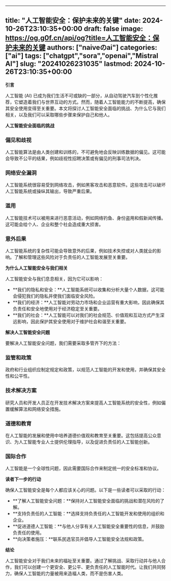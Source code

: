 
---
title: "人工智能安全：保护未来的关键"
date: 2024-10-26T23:10:35+00:00
draft: false
image: https://og.g0f.cn/api/og?title=人工智能安全：保护未来的关键
authors: ["naiveのai"]
categories: ["ai"]
tags: ["chatgpt","sora","openai","Mistral AI"]
slug: "20241026231035"
lastmod: 2024-10-26T23:10:35+00:00
---
**引言**

人工智能 (AI) 已成为我们生活不可或缺的一部分，从自动驾驶汽车到个性化推荐，它塑造着我们与世界互动的方式。然而，随着人工智能能力的不断提高，确保其安全使用变得至关重要。本文将探讨人工智能安全面临的挑战、为什么它与我们相关，以及我们可以采取哪些步骤来保护自己和他人。

**人工智能安全面临的挑战**

### 偏见和歧视
人工智能算法是由人类创建和训练的，不可避免地会反映训练数据的偏见。这可能会导致不公平的结果，例如歧视性招聘决策或有偏见的刑事司法判决。

### 网络安全漏洞
人工智能系统很容易受到网络攻击，例如黑客攻击和恶意软件。这些攻击可以破坏人工智能系统或操纵其输出，导致严重后果。

### 滥用
人工智能技术可以被用来进行恶意活动，例如网络钓鱼、身份盗用和假新闻传播。这可能会给个人、企业和整个社会造成重大损害。

### 意外后果
人工智能系统的复杂性可能会导致意外的后果，例如技术失控或对人类就业的影响。了解和管理这些风险对于负责任的人工智能发展至关重要。

**为什么人工智能安全与我们相关**

人工智能安全与我们息息相关，因为它可以影响：

* **我们的隐私和安全：**人工智能系统可以收集和分析大量个人数据，这可能会侵犯我们的隐私并使我们面临安全风险。
* **我们的经济：**人工智能对劳动力市场和企业运营有重大影响，因此确保其负责任和安全地使用对于经济稳定至关重要。
* **我们的社会：**人工智能可以对我们的社会规范、价值观和互动方式产生深远影响，因此保护其安全使用对于维护社会和谐至关重要。

**解决人工智能安全问题**

要解决人工智能安全问题，我们需要采取多管齐下的方法：

### 监管和政策
政府和行业组织应制定规定和政策，以规范人工智能的开发和使用，并确保其安全性和公平性。

### 技术解决方案
研究人员和开发人员正在开发技术解决方案来提高人工智能系统的安全性，例如偏置缓解算法和网络安全措施。

### 道德和教育
在人工智能的发展和使用中培养道德价值观和教育至关重要。这包括提高公众意识、为人工智能专业人士提供伦理指导，以及促进负责任的人工智能创新。

### 国际合作
人工智能是一个全球性问题，因此需要国际合作来制定统一的安全标准和协议。

**读者下一步的行动**

确保人工智能安全是每个人都应该关心的问题。以下是一些读者可以采取的行动：

* **了解人工智能安全问题：**保持对人工智能安全面临的挑战和潜在风险的了解。
* **支持负责任的人工智能：**选择支持负责任的人工智能开发和使用的组织和企业。
* **促进道德人工智能：**与他人分享有关人工智能安全重要性的信息，并鼓励负责任的使用。
* **向决策者施压：**联系民选官员并倡导人工智能安全法规和政策。

**结论**

人工智能安全对于我们未来的福祉至关重要。通过了解挑战、采取行动并与他人合作，我们可以创建一个更安全、更公平、更负责任的人工智能时代。让我们共同努力，确保人工智能的力量被用来造福人类，而不是伤害人类。